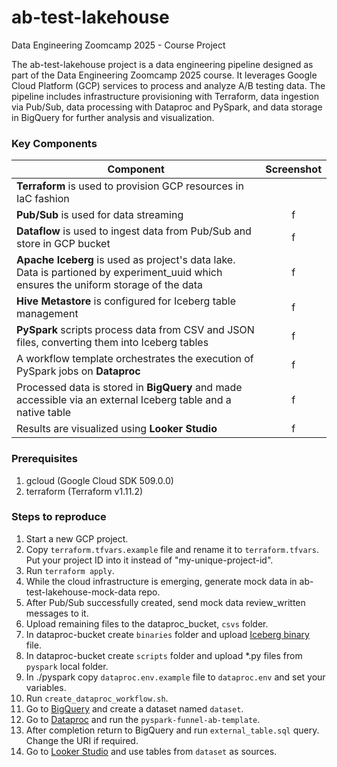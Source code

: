 # ab-test-lakehouse
Data Engineering Zoomcamp 2025 - Course Project

The ab-test-lakehouse project is a data engineering pipeline designed as part of the Data Engineering Zoomcamp 2025 course. It leverages Google Cloud Platform (GCP) services to process and analyze A/B testing data. The pipeline includes infrastructure provisioning with Terraform, data ingestion via Pub/Sub, data processing with Dataproc and PySpark, and data storage in BigQuery for further analysis and visualization.

### Key Components

| **Component** | **Screenshot** |
|---|:---:|
| **Terraform** is used to provision GCP resources in IaC fashion |  |
| **Pub/Sub** is used for data streaming | f |
| **Dataflow** is used to ingest data from Pub/Sub and store in GCP bucket | f |
| **Apache Iceberg** is used as project's data lake. Data is partioned by experiment_uuid which ensures the uniform storage of the data | f |
| **Hive Metastore** is configured for Iceberg table management | f |
| **PySpark** scripts process data from CSV and JSON files, converting them into Iceberg tables | f |
| A workflow template orchestrates the execution of PySpark jobs on **Dataproc** | f |
| Processed data is stored in **BigQuery** and made accessible via an external Iceberg table and a native table | f |
| Results are visualized using **Looker Studio** | f |

### Prerequisites
1. gcloud (Google Cloud SDK 509.0.0)
2. terraform (Terraform v1.11.2)

### Steps to reproduce
1. Start a new GCP project. 
2. Copy `terraform.tfvars.example` file and rename it to `terraform.tfvars`. Put your project ID into it instead of "my-unique-project-id".
3. Run `terraform apply`.
4. While the cloud infrastructure is emerging, generate mock data in ab-test-lakehouse-mock-data repo.
5. After Pub/Sub successfully created, send mock data review_written messages to it.
6. Upload remaining files to the dataproc_bucket, `csvs` folder.
7. In dataproc-bucket create `binaries` folder and upload [Iceberg binary](https://search.maven.org/remotecontent?filepath=org/apache/iceberg/iceberg-spark-runtime-3.5_2.12/1.8.1/iceberg-spark-runtime-3.5_2.12-1.8.1.jar) file.
8. In dataproc-bucket create `scripts` folder and upload *.py files from `pyspark` local folder.
9. In ./pyspark copy `dataproc.env.example` file to `dataproc.env` and set your variables.
10. Run `create_dataproc_workflow.sh`.
11. Go to [BigQuery](https://console.cloud.google.com/bigquery) and create a dataset named `dataset`.
12. Go to [Dataproc](https://console.cloud.google.com/dataproc/workflows/templates) and run the `pyspark-funnel-ab-template`.
13. After completion return to BigQuery and run `external_table.sql` query. Change the URI if required.
14. Go to [Looker Studio](https://lookerstudio.google.com/) and use tables from `dataset` as sources.
